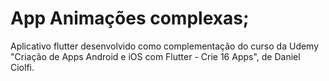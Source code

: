 # App Animações complexas;

Aplicativo flutter desenvolvido como complementação do curso da Udemy "Criação de Apps Android e iOS com Flutter - Crie 16 Apps", de Daniel Ciolfi.

